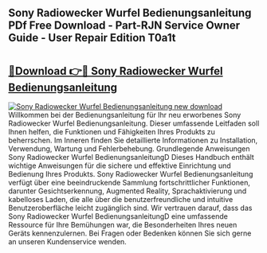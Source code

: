 ## Sony Radiowecker Wurfel Bedienungsanleitung PDf Free Download - Part-RJN Service Owner Guide - User Repair Edition T0a1t

# <h2><a href="http://df0841l.blite.top/?on=Sony+Radiowecker+Wurfel+Bedienungsanleitung">🔗Download 👉🔴 Sony Radiowecker Wurfel Bedienungsanleitung</a></h2>

[![Sony Radiowecker Wurfel Bedienungsanleitung new download](https://i.imgur.com/lujVjoI.png)](http://df0841l.blite.top/?on=Sony+Radiowecker+Wurfel+Bedienungsanleitung)
Willkommen bei der Bedienungsanleitung für Ihr neu erworbenes Sony Radiowecker Wurfel Bedienungsanleitung. Dieser umfassende Leitfaden soll Ihnen helfen, die Funktionen und Fähigkeiten Ihres Produkts zu beherrschen. Im Inneren finden Sie detaillierte Informationen zu Installation, Verwendung, Wartung und Fehlerbehebung. Grundlegende Anweisungen Sony Radiowecker Wurfel BedienungsanleitungD Dieses Handbuch enthält wichtige Anweisungen für die sichere und effektive Einrichtung und Bedienung Ihres Produkts. Sony Radiowecker Wurfel Bedienungsanleitung verfügt über eine beeindruckende Sammlung fortschrittlicher Funktionen, darunter Gesichtserkennung, Augmented Reality, Sprachaktivierung und kabelloses Laden, die alle über die benutzerfreundliche und intuitive Benutzeroberfläche leicht zugänglich sind. Wir vertrauen darauf, dass das Sony Radiowecker Wurfel BedienungsanleitungD eine umfassende Ressource für Ihre Bemühungen war, die Besonderheiten Ihres neuen Geräts kennenzulernen. Bei Fragen oder Bedenken können Sie sich gerne an unseren Kundenservice wenden.
